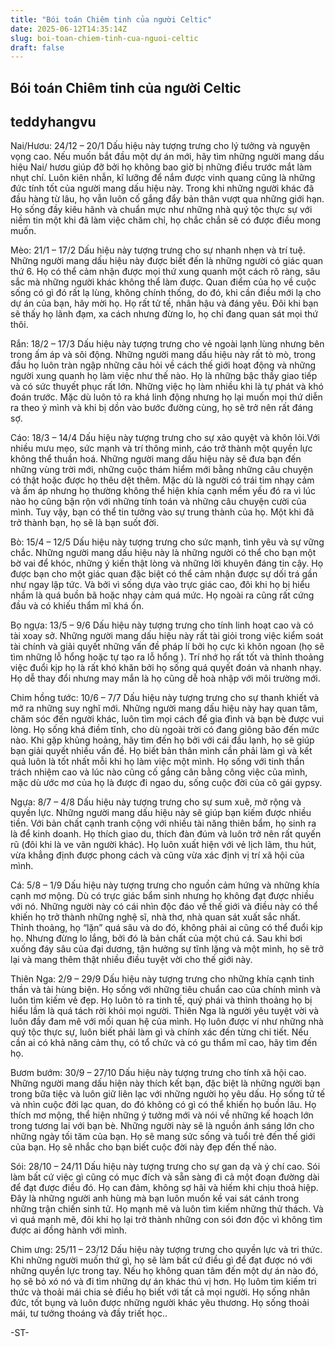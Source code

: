 ```yaml
---
title: "Bói toán Chiêm tinh của người Celtic"
date: 2025-06-12T14:35:14Z
slug: boi-toan-chiem-tinh-cua-nguoi-celtic
draft: false
---
```


## Bói toán Chiêm tinh của người Celtic

## teddyhangvu

Nai/Hươu: 24/12 – 20/1
Dấu hiệu này tượng trưng cho lý tưởng và nguyện vọng cao.
Nếu muốn bắt đầu một dự án mới, hãy tìm những người mang dấu hiệu Nai/ hươu giúp đỡ bởi họ không bao giờ bị những điều trước mắt làm nhụt chí. Luôn kiên nhẫn, kĩ lưỡng để nắm được vinh quang cũng là những đức tính tốt của người mang dấu hiệu này. Trong khi những người khác đã đầu hàng từ lâu, họ vẫn luôn cố gắng đẩy bản thân vượt qua những giới hạn. Họ sống đầy kiêu hãnh và chuẩn mực như những nhà quý tộc thực sự với niềm tin một khi đã làm việc chăm chỉ, họ chắc chắn sẽ có được điều mong muốn.
 
Mèo: 21/1 – 17/2
Dấu hiệu này tượng trưng cho sự nhanh nhẹn và trí tuệ.
Những người mang dấu hiệu này được biết đến là những người có giác quan thứ 6. Họ có thể cảm nhận được mọi thứ xung quanh một cách rõ ràng, sâu sắc mà những người khác không thể làm được. Quan điểm của họ về cuộc sống có gì đó rất lạ lùng, không chính thống, do đó, khi cần điều mới lạ cho dự án của bạn, hãy mời họ. Họ rất tử tế, nhân hậu và đáng yêu. Đôi khi bạn sẽ thấy họ lãnh đạm, xa cách nhưng đừng lo, họ chỉ đang quan sát mọi thứ thôi.
 
Rắn: 18/2 – 17/3
Dấu hiệu này tượng trưng cho vẻ ngoài lạnh lùng nhưng bên trong ấm áp và sôi động.
Những người mang dấu hiệu này rất tò mò, trong đầu họ luôn tràn ngập những câu hỏi về cách thế giới hoạt động và những người xung quanh họ làm việc như thế nào. Họ là những bậc thầy giao tiếp và có sức thuyết phục rất lớn. Những việc họ làm nhiều khi là tự phát và khó đoán trước. Mặc dù luôn tỏ ra khá linh động nhưng họ lại muốn mọi thứ diễn ra theo ý mình và khi bị dồn vào bước đường cùng, họ sẽ trở nên rất đáng sợ.
 
Cáo: 18/3 – 14/4
Dấu hiệu này tượng trưng cho sự xảo quyệt và khôn lỏi.Với nhiều mưu mẹo, sức mạnh và trí thông minh, cáo trở thành một quyền lực không thể thuần hoá.
Những người mang dấu hiệu này sẽ đưa bạn đến những vùng trời mới, những cuộc thám hiểm mới bằng những câu chuyện có thật hoặc được họ thêu dệt thêm. Mặc dù là người có trái tim nhạy cảm và ấm áp nhưng họ thường không thể hiện khía cạnh mềm yếu đó ra vì lúc nào họ cũng bận rộn với những tính toán và những câu chuyện cười của mình. Tuy vậy, bạn có thể tin tưởng vào sự trung thành của họ. Một khi đã trở thành bạn, họ sẽ là bạn suốt đời.
 
Bò: 15/4 – 12/5
Dấu hiệu này tượng trưng cho sức mạnh, tình yêu và sự vững chắc.
Những người mang dấu hiệu này là những người có thể cho bạn một bờ vai để khóc, những ý kiến thật lòng và những lời khuyên đáng tin cậy. Họ được bạn cho một giác quan đặc biệt có thể cảm nhận được sự dối trá gần như ngay lập tức. Và bởi vì sống dựa vào trực giác cao, đôi khi họ bị hiểu nhầm là quá buồn bã hoặc nhạy cảm quá mức. Họ ngoài ra cũng rất cứng đầu và có khiếu thẩm mĩ khá ổn.
 
Bọ ngựa: 13/5 – 9/6
Dấu hiệu này tượng trưng cho tính linh hoạt cao và có tài xoay sở.
Những người mang dấu hiệu này rất tài giỏi trong việc kiểm soát tài chính và giải quyết những vấn đề pháp lí bởi họ cực kì khôn ngoan (họ sẽ tìm những lỗ hổng hoặc tự tạo ra lỗ hổng ). Trí nhớ họ rất tốt và thỉnh thoảng việc đuổi kịp họ là rất khó khăn bởi họ sống quá quyết đoán và nhanh nhạy. Họ dễ thay đổi nhưng may mắn là họ cũng dễ hoà nhập với môi trường mới.
 
Chim hồng tước: 10/6 – 7/7
Dấu hiệu này tượng trưng cho sự thanh khiết và mở ra những suy nghĩ mới.
Những người mang dấu hiệu này hay quan tâm, chăm sóc đến người khác, luôn tìm mọi cách để gia đình và bạn bè được vui lòng. Họ sống khá điềm tĩnh, cho dù ngoài trời có đang giông bão đến mức nào. Khi gặp khủng hoảng, hãy tìm đến họ bởi với cái đầu lạnh, họ sẽ giúp bạn giải quyết nhiều vấn đề. Họ biết bản thân mình cần phải làm gì và kết quả luôn là tốt nhất mỗi khi họ làm việc một mình. Họ sống với tinh thần trách nhiệm cao và lúc nào cũng cố gắng cân bằng công việc của mình, mặc dù ước mơ của họ là được đi ngao du, sống cuộc đời của cô gái gypsy.
 
Ngựa: 8/7 – 4/8
Dấu hiệu này tượng trưng cho sự sum xuê, mở rộng và quyền lực.
Những người mang dấu hiệu này sẽ giúp bạn kiếm được nhiều tiền. Với bản chất cạnh tranh cộng với nhiều tài năng thiên bẩm, họ sinh ra là để kinh doanh. Họ thích giao du, thích đàn đúm và luôn trở nên rất quyến rũ (đôi khi là ve vãn người khác). Họ luôn xuất hiện với vẻ lịch lãm, thu hút, vừa khẳng định được phong cách và cũng vừa xác định vị trí xã hội của mình.
 
Cá: 5/8 – 1/9
Dấu hiệu này tượng trưng cho nguồn cảm hứng và những khía cạnh mơ mộng.
Dù có trực giác bẩm sinh nhưng họ không đạt được nhiều với nó. Những người này có cái nhìn độc đáo về thế giới và điều này có thể khiến họ trở thành những nghệ sĩ, nhà thơ, nhà quan sát xuất sắc nhất. Thỉnh thoảng, họ “lặn” quá sâu và do đó, không phải ai cũng có thể đuổi kịp họ. Nhưng đừng lo lắng, bởi đó là bản chất của một chú cá. Sau khi bơi xuống đáy sâu của đại dương, tận hưởng sự tĩnh lặng và một mình, họ sẽ trở lại và mang thêm thật nhiều điều tuyệt vời cho thế giới này.
 
Thiên Nga: 2/9 – 29/9
Dấu hiệu này tượng trưng cho những khía cạnh tinh thần và tài hùng biện.
Họ sống với những tiêu chuẩn cao của chính mình và luôn tìm kiếm vẻ đẹp. Họ luôn tỏ ra tinh tế, quý phái và thỉnh thoảng họ bị hiểu lầm là quá tách rời khỏi mọi người. Thiên Nga là người yêu tuyệt vời và luôn đầy đam mê với mối quan hệ của mình. Họ luôn được ví như những nhà quý tộc thực sự, luôn biết phải làm gì và chính xác đến từng chi tiết. Nếu cần ai có khả năng cảm thụ, có tổ chức và có gu thẩm mĩ cao, hãy tìm đến họ.
 
Bươm bướm: 30/9 – 27/10
Dấu hiệu này tượng trưng cho tính xã hội cao.
Những người mang dấu hiện này thích kết bạn, đặc biệt là những người bạn trong bữa tiệc và luôn giữ liên lạc với những người họ yêu dấu. Họ sống tử tế và nhìn cuộc đời lạc quan, do đó không có gì có thể khiến họ buồn lâu. Họ thích mơ mộng, thể hiện những ý tưởng mới và nói về những kế hoạch lớn trong tương lai với bạn bè. Những người này sẽ là nguồn ánh sáng lớn cho những ngày tối tăm của bạn. Họ sẽ mang sức sống và tuổi trẻ đến thế giới của bạn. Họ sẽ nhắc cho bạn biết cuộc đời này đẹp đến thế nào.
 
Sói: 28/10 – 24/11
Dấu hiệu này tượng trưng cho sự gan dạ và ý chí cao.
Sói làm bất cứ việc gì cũng có mục đích và sẵn sàng đi cả một đoạn đường dài để đạt được điều đó. Họ can đảm, không sợ hãi và hiếm khi chịu thoả hiệp. Đây là những người anh hùng mà bạn luôn muốn kề vai sát cánh trong những trận chiến sinh tử. Họ mạnh mẽ và luôn tìm kiếm những thử thách. Và vì quá mạnh mẽ, đôi khi họ lại trở thành những con sói đơn độc vì không tìm được ai đồng hành với mình.
 
Chim ưng: 25/11 – 23/12
Dấu hiệu này tượng trưng cho quyền lực và tri thức.
Khi những người muốn thứ gì, họ sẽ làm bất cứ điều gì để đạt được nó với những quyền lực trong tay. Nếu họ không quan tâm đến một dự án nào đó, họ sẽ bỏ xó nó và đi tìm những dự án khác thú vị hơn. Họ luôm tìm kiếm tri thức và thoải mái chia sẻ điều họ biết với tất cả mọi người. Họ sống nhân đức, tốt bụng và luôn được những người khác yêu thương. Họ sống thoải mái, tư tưởng thoáng và đầy triết học..
 
-ST-